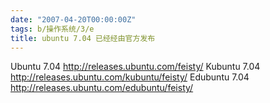 ```yaml
---
date: "2007-04-20T00:00:00Z"
tags: b/操作系统/3/e
title: ubuntu 7.04 已经经由官方发布
---
```


Ubuntu 7.04 <http://releases.ubuntu.com/feisty/>
Kubuntu 7.04 <http://releases.ubuntu.com/kubuntu/feisty/>
Edubuntu  7.04 <http://releases.ubuntu.com/edubuntu/feisty/>
